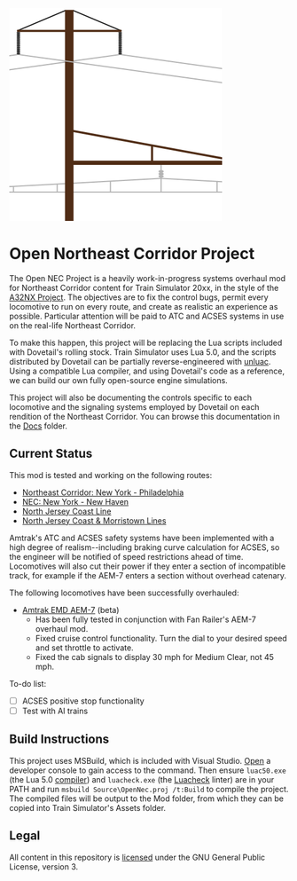 ![Project logo](Docs/OpenNec.svg)

# Open Northeast Corridor Project

The Open NEC Project is a heavily work-in-progress systems overhaul mod for Northeast Corridor content for Train Simulator 20xx, in the style of the [A32NX Project](https://github.com/flybywiresim/a32nx). The objectives are to fix the control bugs, permit every locomotive to run on every route, and create as realistic an experience as possible. Particular attention will be paid to ATC and ACSES systems in use on the real-life Northeast Corridor.

To make this happen, this project will be replacing the Lua scripts included with Dovetail's rolling stock. Train Simulator uses Lua 5.0, and the scripts distributed by Dovetail can be partially reverse-engineered with [unluac](https://sourceforge.net/projects/unluac/). Using a compatible Lua compiler, and using Dovetail's code as a reference, we can build our own fully open-source engine simulations.

This project will also be documenting the controls specific to each locomotive and the signaling systems employed by Dovetail on each rendition of the Northeast Corridor. You can browse this documentation in the [Docs](Docs/) folder.

## Current Status

This mod is tested and working on the following routes:
- [Northeast Corridor: New York - Philadelphia](https://store.steampowered.com/app/65232/Train_Simulator_Northeast_Corridor_New_York__Philadelphia_Route_AddOn/)
- [NEC: New York - New Haven](https://store.steampowered.com/app/258643/Train_Simulator_NEC_New_YorkNew_Haven_Route_AddOn/)
- [North Jersey Coast Line](https://store.steampowered.com/app/325970/Train_Simulator_North_Jersey_Coast_Line_Route_AddOn/)
- [North Jersey Coast & Morristown Lines](https://store.steampowered.com/app/500218/Train_Simulator_North_Jersey_Coast__Morristown_Lines_Route_AddOn/)

Amtrak's ATC and ACSES safety systems have been implemented with a high degree of realism--including braking curve calculation for ACSES, so the engineer will be notified of speed restrictions ahead of time. Locomotives will also cut their power if they enter a section of incompatible track, for example if the AEM-7 enters a section without overhead catenary.

The following locomotives have been successfully overhauled:

- [Amtrak EMD AEM-7](https://store.steampowered.com/app/65232/Train_Simulator_Northeast_Corridor_New_York__Philadelphia_Route_AddOn/) (beta)
  - Has been fully tested in conjunction with Fan Railer's AEM-7 overhaul mod.
  - Fixed cruise control functionality. Turn the dial to your desired speed and set throttle to activate.
  - Fixed the cab signals to display 30 mph for Medium Clear, not 45 mph.

To-do list:
- [ ] ACSES positive stop functionality
- [ ] Test with AI trains

## Build Instructions

This project uses MSBuild, which is included with Visual Studio. [Open](https://docs.microsoft.com/en-us/dotnet/framework/tools/developer-command-prompt-for-vs) a developer console to gain access to the command. Then ensure `luac50.exe` (the Lua 5.0 [compiler](https://sourceforge.net/projects/luabinaries/files/5.0.3/Tools%20Executables/)) and `luacheck.exe` (the [Luacheck](https://github.com/mpeterv/luacheck) linter) are in your PATH and run `msbuild Source\OpenNec.proj /t:Build` to compile the project. The compiled files will be output to the Mod folder, from which they can be copied into Train Simulator's Assets folder.

## Legal

All content in this repository is [licensed](License.md) under the GNU General Public License, version 3.